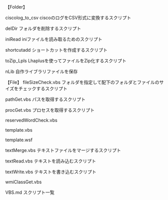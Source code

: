 
【Folder】

ciscolog_to_csv
ciscoのログをCSV形式に変換するスクリプト

delDir
フォルダを削除するスクリプト

iniRead
iniファイルを読み取るためのスクリプト

shortcutadd
ショートカットを作成するスクリプト

toZip_Lpls
Lhaplusを使ってファイルをZip化するスクリプト

nLib
自作ライブラリファイルを保存

【File】
fileSizeCheck.vbs
フォルダを指定して配下のフォルダとファイルのサイズをチェックするスクリプト

pathGet.vbs
パスを取得するスクリプト

procGet.vbs
プロセスを取得するスクリプト

reservedWordCheck.vbs

template.vbs

template.wsf

textMerge.vbs
テキストファイルをマージするスクリプト

textRead.vbs
テキストを読み込むスクリプト

textWrite.vbs
テキストを書き込むスクリプト

wmiClassGet.vbs

VBS.md
スクリプト一覧
